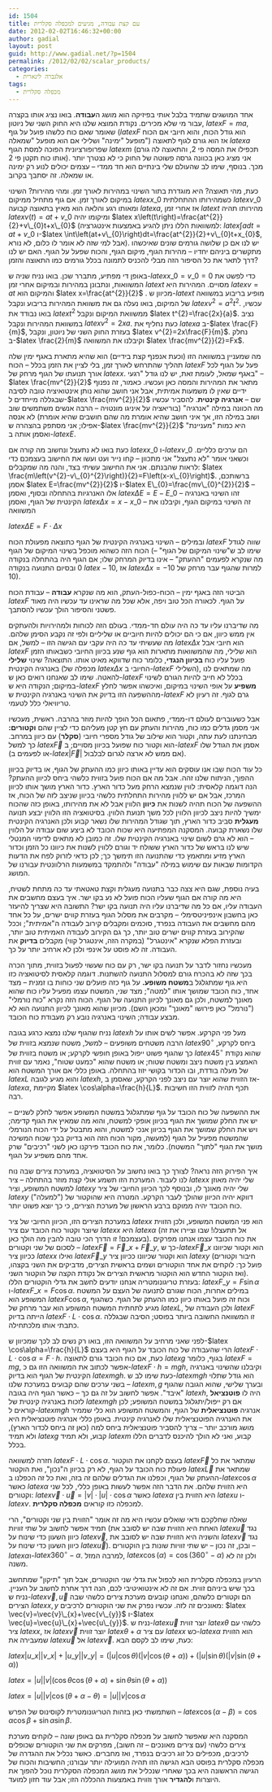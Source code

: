 ```yaml
---
id: 1504
title: עם קצת עבודה, מגיעים למכפלה סקלרית
date: 2012-02-02T16:46:32+00:00
author: gadial
layout: post
guid: http://www.gadial.net/?p=1504
permalink: /2012/02/02/scalar_products/
categories:
  - אלגברה לינארית
tags:
  - מכפלה סקלרית
---
```

אחד המושגים שתמיד בלבל אותי בפיזיקה הוא מושג ה**עבודה**. בואו נציג אותו בקצרה עבור מי שלא מכירים. נקודת המוצא שלנו היא החוק השני של ניוטון, $latex F=ma$, שאומר שאם כוח כלשהו פועל על גוף ($latex F$ הוא גודל הכוח, והוא חיובי אם הכוח מופעל "ימינה" ושלילי אם הוא מופעל "שמאלה") אז הוא גורם לגוף לתאוצה $latex a$ שפרופורציונית הפוכה למסת הגוף $latex m$ (תכפילו את המסה פי 2, והתאוצה לה גורם אותו כוח תקטן פי 2). אני מציג כאן בכוונה גרסה פשוטה של החוק כי לא נצטרך יותר מכך. בנוסף, שימו לב שהעולם שלי בינתיים הוא חד ממדי &#8211; עצמים יכולים לנוע רק ימינה או שמאלה. זה יסתבך בקרוב.

כעת, מהי תאוצה? היא מוגדרת בתור השינוי במהירות לאורך זמן. ומהי מהירות? השינוי במיקום לאורך זמן. אם גוף מתחיל ממיקום $latex x\_{0}$ כשמהירותו ההתחלתית $latex v\_{0}$ ומאותו רגע והלאה הוא מאיץ בתאוצה קבועה $latex a$, אז אחרי זמן $latex t$ מהירותו תהיה $latex v\left(t\right)=at+v\_{0}$ ומיקומו יהיה $latex x\left(t\right)=\frac{at^{2}}{2}+v\_{0}t+x\_{0}$ (למשוואות הללו ניתן להגיע באמצעות אינטגרציה: $latex \int adt=at+v\_{0}$ ו-$latex \int\left(at+v\_{0}\right)dt=\frac{at^{2}}{2}+v\_{0}t+x_{0}$, אבל למי שזה לא אומר לו כלום, לא נורא). יש לנו אם כן שלושה גורמים שונים שאיכשהו מתקשרים ביניהם יחדיו &#8211; מהירות הגוף, מיקום הגוף, והכוח שפעל על הגוף. האם יש לנו דרך לתאר את כל הסיפור הזה מבלי להכניס לתמונה בכלל גורמים כמו התאוצה והזמן?

באופן די מפתיע, מתברר שכן. בואו נניח שניה ש-$latex x\_{0}=v\_{0}=0$ כדי לפשט את המשוואות, ונתבונן במהירות ובמיקום אחרי זמן $latex t$ מסויים. המהירות היא $latex v=at$ והמיקום הוא $latex x=\frac{at^{2}}{2}$ . מכיוון ש-$latex t$ מופיע בריבוע במשוואה של המיקום, בואו נעלה גם את משוואת המהירות בריבוע ונקבל $latex v^{2}=a^{2}t^{2}$. עכשיו, בואו נבודד את $latex t^{2}$ ממשוואת המיקום ונקבל $latex t^{2}=\frac{2x}{a}$. נציב במשוואת המהירות ונקבל $latex v^{2}=2xa$. כעת נחליף את $latex a$ ב-$latex \frac{F}{m}$, בעזרת החוק השני של ניוטון, ונקבל $latex v^{2}=2x\frac{F}{m}$. נחלק ב-$latex \frac{2}{m}$ וקיבלנו את המשוואה $latex \frac{mv^{2}}{2}=Fx$.

מה שמעניין במשוואה הזו (וכעת אנפנף קצת בידיים) הוא שהיא מתארת באגף ימין שלה תהליך שהתרחש לאורך זמן, בלי לציין את הזמן בכלל &#8211; הכוח $latex F$ פעל על הגוף לכל אורך תנועתו של הגוף מרחק של $latex x$. באגף שמאל, לעומת זאת, יש לנו גודל "רגעי" &#8211; $latex \frac{mv^{2}}{2}$ מתאר את המהירות והמסה כאן ועכשיו. כאמור, זה נפנוף ידיים שאין לו משמעות אמיתית, אבל אני חושב שהוא נותן אינטואיציה טובה לסיבה שבגללה מייחדים ל-$latex \frac{mv^{2}}{2}$ שם &#8211; **אנרגיה קינטית**. להסביר עכשיו מה הכוונה במילה "אנרגיה" (בוריאציה על איניגו מונטויה &#8211; הרבה אנשים משתמשים שוב ושוב במילה הזו, אך איני חושב שהיא אומרת מה שהם חושבים שהיא אומרת) לא אנסה אפילו; אני מסתפק בהצהרה ש-$latex \frac{mv^{2}}{2}$ היא כמות "מעניינת" ואסמן אותה ב-$latex E$.

כעת בואו לא נתעצל ונחשוב מה קורה אם $latex x\_{0}$ ו-$latex v\_{0}$ הם ערכים כלליים. וכשאני אומר "לא נתעצל" אני מתכוון &#8211; קחו נייר ועט ועשו את החישוב בעצמכם כדי לראות שהבנתם. אני את החישוב עשיתי בצד, והנה מה שמקבלים: $latex \frac{m\left(v^{2}-v\_{0}^{2}\right)}{2}=F\left(x-x\_{0}\right)$. ברשותכם, אסמן $latex E=\frac{mv^{2}}{2}$ ו-$latex E\_{0}=\frac{mv\_{0}^{2}}{2}$ &#8211; אלו האנרגיות בהתחלה ובסוף, ואסמן $latex \Delta E=E-E\_{0}$ &#8211; זהו השינוי באנרגיה הקינטית של הגוף, ואסמן $latex \Delta x=x-x\_{0}$ &#8211; זה השינוי במיקום הגוף, וקיבלנו את המשוואה

$latex \Delta E=F\cdot\Delta x$

ובמילים &#8211; השינוי באנרגיה הקינטית של הגוף כתוצאה מפעולת הכוח $latex F$ שווה לגודל הכוח הזה כשהוא מוכפל בשינוי המיקום של הגוף (שימו לב ש"שינוי המיקום של הגוף" &#8211; מה שנקרא לפעמים "ההעתק" &#8211; אינו בדיוק המרחק שלו; אם הגוף היה בהתחלה בנקודה 0 ובסיום התנועה בנקודה $latex -10$, אז $latex \Delta x=-10$ למרות שהגוף עבר מרחק של 10).

הביטוי הזה באגף ימין &#8211; הכוח-כפול-העתק, הוא מה שנקרא **עבודה** &#8211; עבודת הכוח $latex F$ על הגוף. לכאורה הכל טוב ויפה, אלא שכל מה שראינו עד עכשיו היה מאוד פשטני והסיפור הולך עכשיו להסתבך.

מה שדיברנו עליו עד כה היה עולם חד-ממדי. בעולם הזה לכוחות ולמהירויות ולהעתקים אין ממש כיוון, אם כי הם יכולים להיות חיוביים או שליליים ולפי זה נקבע הסימן שלהם. מה שעשיתי עד כה היה עקבי עם הגישה הזו &#8211; למשל, אם $latex \Delta x$ הוא חיובי אבל $latex F$ הוא שלילי, מה שהמשוואות מתארות הוא גוף שנע בכיוון החיובי כשבאותו הזמן פועל עליו כוח **בכיוון הנגדי**, כלומר כוח שדווקא מאיט אותו. התוצאה? שינוי **שלילי** באנרגיה הקינטית (מכפלה של $latex \Delta x$ החיובי ב-$latex F$ השלילי), מה שמתאים לנו להאטה. שימו לב שאנחנו רואים כאן ש-$latex F$ בכלל לא חייב להיות הגורם לשינוי במיקום; הנקודה היא ש-$latex F$ **משפיע** על אופי השינוי במיקום, ואיכשהו אפשר לחלץ מההשפעה הזו בדיוק את השינוי באנרגיה הקינטית ש-$latex F$ גרם לגוף. זה רעיון לא טריוויאלי כלל לטעמי.

אבל כשעוברים לעולם דו-ממדי, פתאום הכל הופך להיות מוזר בהרבה. ראשית, מעכשיו אני מסמן גדלים כמו כוח, מהירות והעתק עם חץ קטן מעליהם כדי לציין שהם **וקטורים:** מבחינתנו לעת עתה, וקטור הוא שילוב של גודל מספרי חיובי (**סקלר**) עם כיוון במרחב. כך למשל $latex \vec{F}$ הוא וקטור כוח שפועל בכיוון מסויים; ב-$latex F$ אסמן את הגודל שלו (או לפעמים ב-$latex \left|\vec{F}\right|$ אם ממש לא ארצה לגרום לבלבול).

כל עוד הכוח שבו אנו עוסקים הוא עדיין באותו כיוון כמו ההעתק של הגוף, או בדיוק בכיוון ההפוך, הניתוח שלנו זהה. אבל מה אם הכוח פועל בזווית כלשהי ביחס לכיוון ההעתק? הנה דוגמה קלאסית: לווין שנמצא הרחק מעל כדור הארץ. כדור הארץ מושך אותו לכיוון המרכז, אבל אם יש ללווין מהירות התחלתית כלשהי בכיוון שניצב לזה של הכוח, אז ההשפעה של הכוח תהיה לשנות את **כיוון** הלווין אבל לא את מהירותו, באופן כזה שהכוח ימשיך להיות ניצב לכיוון הלווין לכל משך תנועת הלווין. בסיטואציה הזו הלווין יבצע תנועה **מעגלית** סביב כדור הארץ, תוך שגודל המהירות שלו נשאר קבוע ולכן האנרגיה הקינטית שלו נשארת קבועה. המסקנה המפתיעה היא שכוח הכובד לא ביצע שום עבודה על הלווין &#8211; הוא לא גרם לשום שינוי באנרגיה הקינטית שלו. זה כמובן לא מתאים לדימוי המנטלי שיש לנו בראש של כדור הארץ ששולח יד וגורם ללווין לשנות את כיוונו כל הזמן וכדור הארץ מזיע ומתאמץ כדי שהתנועה הזו תימשך כך; לכן כדאי לזרוק לפח את הדעות הקדומות שבאות עם שימוש במילה "עבודה" ולהתמקד במשמעות הרלוונטית עבורנו של המושג.

בעיה נוספת, שגם היא צצה כבר בתנועה מעגלית וקצת טאטאתי עד כה מתחת לשטיח, היא מה קורה אם הגוף שעליו הכוח פועל לא נע בקו ישר. איך בעצם מחשבים את העבודה עליו, אם כל מה שדיברנו עליו היה תנועה בקו ישר? התשובה היא שצריך להיעזר כאן בחשבון אינפיניטסימלי &#8211; מקרבים את מסלול הגוף בעזרת קווים ישרים, על כל אחד מהם מחשבים את העבודה בנפרד, סוכמים ומקבלים קירוב לעבודה ה"אמיתית"; וככל שהקירוב בעזרת קווים ישרים טוב יותר, כך גם הקירוב לעבודה האמיתית טוב יותר, ובעזרת הפלא שנקרא "אינטגרל" (במקרה הזה, אינטגרל קווי) מקבלים **בדיוק** את העבודה. זה לא פוסט על אינפי ולכן לא ארחיב יותר על כך.

מעכשיו נחזור לדבר על תנועה בקו ישר, רק עם כוח שעשוי לפעול בזווית, מתוך הכרה בכך שזה לא בהכרח גורם למסלול התנועה להשתנות. דוגמה קלאסית לסיטואציה כזו היא גוף שמתגלגל ב**משטח משופע.** על גוף כזה פועלים שני כוחות בו זמנית &#8211; מצד אחד, כוח הכובד שמושך אותו "למטה"; מצד שני, המשטח עצמו מפעיל עליו כוח שהוא מאונך למשטח, ולכן גם מאונך לכיוון התנועה של הגוף. הכוח הזה נקרא "כוח נורמלי" ("נורמל" כאן פירושו "מאונך" ומכאן השם). מכיוון שהוא מאונך לכיוון התנועה הוא לא מבצע עבודה; השינוי באנרגיה נובע רק מעבודת כוח הכובד.

נניח שהגוף שלנו נמצא כרגע בגובה $latex h$ מעל פני הקרקע. אפשר לשים אותו על הרבה משטחים משופעים &#8211; למשל, משטח שנמצא בזווית של $latex 90^{\circ}$ ביחס לקרקע, כך שהגוף פשוט ייפול באופן חופשי לקרקע; או משטח בזווית של $latex 45^{\circ}$ שהוא נקודת האמצע בין משטח ניצב ומשטח שטוח; או משטח שהוא "כמעט שטוח", נאמר עם זווית של מעלה בודדת, ובו הכדור בקושי יזוז בהתחלה. באופן כללי אם אורך המשטח הוא $latex L$ והוא מגיע לגובה $latex h$, אז הזווית שהוא יוצר עם ניצב לפני הקרקע, שאסמן ב-$latex \alpha$, מקיימת $latex \cos\alpha=\frac{h}{L}$. תכף תהיה לזווית הזו חשיבות רבה.

את ההשפעה של כוח הכובד על גוף שמתגלגל במשטח המשופע אפשר לחלק לשניים &#8211; יש את החלק שמושך את הגוף בכיוון אופקי למשטח, והוא מה שמאיץ את הגוף קדימה; ויש את החלק שמושך את הגוף בכיוון אנכי למשטח, והוא מתבטל על ידי הכוח הנורמלי שהמשטח מפעיל על הגוף (למעשה, מקור הכוח הזה הוא בדיוק בכך שכוח המשיכה מושך את הגוף "לתוך" המשטח). כלומר, את כוח הכובד פירקנו כאן לשני "רכיבים" שרק אחד מהם משפיע על הגוף.

איך הפירוק הזה נראה? לצורך כך בואו נחשוב על הסיטואציה, במערכת צירים שבה נוח לנו לעבוד. המערכת הזו תשמע אולי קצת מוזר בהתחלה &#8211; ציר $latex x$ שלי יהיה מאוזן למשטח המשופע, וציר $latex y$ שלי יהיה מאונך לו, ובנוסף לכך הכיוון החיובי של ציר $latex y$ ("למעלה") דווקא יהיה הכיוון שהולך לעבר הקרקע. המטרה היא שהוקטור של כוח הכובד יהיה ממוקם ברבע הראשון של מערכת הצירים, כי כך יוצא פשוט יותר.

במערכת הצירים הזו, הכיוון החיובי של ציר $latex x$ הוא פני המשטח המשופע, ולכן הזווית שיוצר וקטור כוח הכובד עם ציר $latex x$ היא $latex \alpha$ (אל תתעצלו! שבו וציירו את זה בעצמכם! זו הדרך הכי טובה להבין מה הולך כאן). את כוח הכובד עצמו אנחנו מפרקים לסכום של שני וקטורים &#8211; $latex \vec{F}=\vec{F}\_{x}+\vec{F}\_{y}$, כך ש-$latex \vec{F}\_{x}$ הוא וקטור שכיוונו ככיוון ציר $latex x$ ואילו $latex \vec{F}\_{y}$ הוא וקטור שכיוונו ככיוון ציר $latex y$ (חיבור וקטורים פועל כך: לוקחים את אחד הוקטורים ושמים בראשית הצירים, מדביקים את השני בקצהו, ואז הוקטור החדש הוא הוקטור מראשית הצירים אל נקודת הקצה של הוקטור השני). בעזרת טריגונומטריה אנחנו יודעים לחשב את גדלי הוקטורים הללו: $latex F\_{y}=F\sin\alpha$ ו-$latex F\_{x}=F\cos\alpha$. במילים אחרות, הכוח שגורם לתנועה של העצם על המשטח המשופע הוא $latex F\cos\alpha$, וכוח זה פועל באותו כיוון כמו ההעתק של הגוף. כשהגוף מגיע לתחתית המשטח המשופע הוא עבר מרחק של $latex L$, ולכן העבודה של $latex F$ הייתה בדיוק $latex F\cdot L\cdot\cos\alpha$. זו המשוואה החשובה ביותר בפוסט; הסיבה שבגללה כתבתי אותו מלכתחילה.

לפני שאני מרחיב על המשוואה הזו, בואו רק נשים לב לכך שמכיוון ש-$latex \cos\alpha=\frac{h}{L}$ הרי שהעבודה של כוח הכובד על הגוף היא בעצם $latex F\cdot L\cdot\cos\alpha=F\cdot h$. כעת, אם כוח הכובד גורם לתאוצה $latex g$ בגוף, כלומר $latex F=mg$, אפשר לכתוב את המשוואה הזו גם כ-$latex F\cdot h=mgh$, וקיבלנו שהשינוי באנרגיה הקינטית של הגוף הוא בדיוק $latex mgh$. כעת שימו לב ש-$latex mgh$ הוא גודל שתלוי בשני ערכים שהם קבועים במערכת שלנו &#8211; $latex m,g$ ובערך שלישי, שהוא הגובה שהגוף "איבד". אפשר לחשוב על זה גם כך &#8211; כאשר הגוף היה בגובה $latex h$, היה לו **פוטנציאל** לזכות באנרגיה קינטית של $latex mgh$ אם רק ייפול/יתגלגל במשטח המשופע; לכן קוראים ל-$latex mgh$ אנרגיה **פוטנציאלית** של הגוף, והמשטח המשופע הוא כלי שממיר את האנרגיה הפוטנציאלית שלו לאנרגיה קינטית. באופן כללי אנרגיה פוטנציאלית היא מושג מורכב יותר &#8211; צריך להסביר פוטנציאלית ביחס למה (כאן זה ביחס לכדור הארץ), ולא תמיד $latex g$ קבוע, ולא תמיד $latex m$ קבוע, ואני לא הולך להיכנס לדברים הללו בכלל.

חזרה למשוואה $latex F\cdot L\cdot\cos\alpha$. בעצם לקחנו את הוקטור $latex \vec{F}$ שמתאר את כל פעולת כוח הכובד על הגוף, לא רק בכיוון ה"נכון", ואת הוקטור $latex \vec{L}$ שמתאר את ההעתק של הגוף, וכפלנו את הגדלים שלהם זה בזה, ואת כל זה הכפלנו ב-$latex \cos\alpha$ כאשר $latex \alpha$ היא הזווית שלהם. את הדבר הזה אפשר לעשות באופן כללי, לכל שני וקטורים: $latex \vec{v}\cdot\vec{u}=\left|v\right|\cdot\left|u\right|\cdot\cos\alpha$ כאשר $latex \alpha$ היא הזווית בין $latex u$ ו-$latex v$. למכפלה כזו קוראים **מכפלה סקלרית**.

שאלה שחלקכם ודאי שואלים עכשיו היא מה זה אומר "הזווית בין שני וקטורים", הרי תמיד אפשר לחשוב על שתי זוויות (האחת היא הזווית שבה יש לסובב את $latex \vec{u}$ נגד כיוון השעון כדי שינוח על $latex \vec{v}$, והשניה היא הזווית שבה יש לסובב את $latex \vec{v}$ נגד כיוון השעון כדי שינוח על $latex \vec{u}$). ובכן, זה נכון &#8211; יש שתי זוויות שונות בין הוקטורים &#8211; $latex \alpha$ו-$latex 360^{\circ}-\alpha$. למרבה המזל, $latex \cos\left(\alpha\right)=\cos\left(360^{\circ}-\alpha\right)$ ולכן זה לא משנה.

הרעיון במכפלה סקלרית הוא לכפול את גדלי שני הוקטורים, אבל תוך "תיקון" שמתחשב בכך שיש ביניהם זווית. אם זה לא אינטואיטיבי לכם, הנה דרך אחרת לחשוב על העניין. נניח ש-$latex \vec{v},\vec{u}$ הם וקטורים כלשהם, ואנחנו קובעים מערכת צירים כלשהי שבה הצירים $latex x,y$ מאונכים זה לזה. עכשיו נפרק את שני הוקטורים לרכיבים: $latex \vec{v}=\vec{v}\_{x}+\vec{v\_{y}}$ ו-$latex \vec{u}=\vec{u}\_{x}+\vec{u\_{y}}$. נניח ש-$latex \vec{u}$ יוצר זווית $latex \theta$ כלשהי עם ציר $latex x$, אז $latex \vec{v}$ יוצר זווית $latex \theta+\alpha$ עם ציר $latex x$ כש-$latex \alpha$ הוא הזווית שמעבירה את $latex \vec{u}$ אל $latex \vec{v}$. כעת, שימו לב לקסם הבא:

$latex \left|u\_{x}\right|\left|v\_{x}\right|+\left|u\_{y}\right|\left|v\_{y}\right|=\left(\left|u\right|\cos\theta\right)\left(\left|v\right|\cos\left(\theta+\alpha\right)\right)+\left(\left|u\right|\sin\theta\right)\left(\left|v\right|\sin\left(\theta+\alpha\right)\right)$

$latex =\left|u\right|\left|v\right|\left(\cos\theta\cos\left(\theta+\alpha\right)+\sin\theta\sin\left(\theta+\alpha\right)\right)$

$latex =\left|u\right|\left|v\right|\cos\left(\theta+\alpha-\theta\right)=\left|u\right|\left|v\right|\cos\alpha$

השתמשתי כאן בזהות הטריגונומטרית לקוסינוס של הפרש &#8211; $latex \cos\left(\alpha-\beta\right)=\cos\alpha\cos\beta+\sin\alpha\sin\beta$.

המסקנה היא שאפשר לחשוב על מכפלה סקלרית גם באופן שונה &#8211; לוקחים מערכת צירים כלשהי (עם צירים מאונכים &#8211; זה חשוב), מפרקים את שני הוקטורים שכופלים לרכיבים, מכפילים כל זוג רכיבים בנפרד, ואז מחברים. כאשר נכליל את ההגדרה של מכפלה סקלרית בפוסט הבא הגישה הזו תהיה המועילה יותר עבורנו; החשיבות והכוח של הגישה הראשונה היא בכך שאחרי שנכליל את מושג המכפלה הסקלרית נוכל להפוך את היוצרות ו**להגדיר** אורך וזווית באמצעות ההכללה הזו; אבל עוד חזון למועד.
